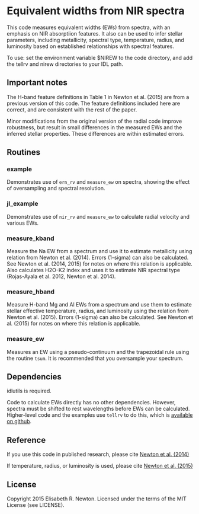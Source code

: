 # Equivalent widths from NIR spectra

This code measures equivalent widths (EWs) from spectra, with an emphasis on NIR absorptiion features. It also can be used to infer stellar parameters, including metallicity, spectral type, temperature, radius, and luminosity based on established relationships with spectral features.

To use: set the environment variable $NIREW to the code directory, and add the tellrv and nirew directories to your IDL path.

## Important notes

The H-band feature definitions in Table 1 in Newton et al. (2015) are from a previous version of this code. The feature definitions included here are correct, and are consistent with the rest of the paper.

Minor modifications from the original version of the radial code improve robustness, but result in small differences in the measured EWs and the inferred stellar properties. These differences are within estimated errors.

## Routines

### example
Demonstrates use of `ern_rv` and `measure_ew` on spectra, showing the effect of oversampling and spectral resolution.

### jl_example
Demonstrates use of `nir_rv` and `measure_ew` to calculate radial velocity and various EWs.

### measure_kband

Measure the Na EW from a spectrum and use it to estimate metallicity using relation from Newton et al. (2014). Errors (1-sigma) can also be calculated. See Newton et al. (2014, 2015) for notes on where this relation is applicable. Also calculates H2O-K2 index and uses it to estimate NIR spectral type (Rojas-Ayala et al. 2012, Newton et al. 2014).

### measure_hband

Measure H-band Mg and Al EWs from a spectrum and use them to estimate stellar effective temperature, radius, and luminosity using the relation from Newton et al. (2015). Errors (1-sigma) can also be calculated. See Newton et al. (2015) for notes on where this relation is applicable.

### measure_ew

Measures an EW using a pseudo-continuum and the trapezoidal rule using the routine `tsum`. It is recommended that you oversample your spectrum.

## Dependencies

idlutils is required.

Code to calculate EWs directly has no other dependencies. However, spectra must be shifted to rest wavelengths before EWs can be calculated. Higher-level code and the examples use `tellrv` to do this, which is [available on github](https://github.com/ernewton/nirew).

## Reference

If you use this code in published research, please cite [Newton et al. (2014)](http://adslabs.org/adsabs/abs/2014AJ....147...20N/)

If temperature, radius, or luminosity is used, please cite [Newton et al. (2015)](http://adslabs.org/adsabs/abs/2015ApJ...800...85N/)

## License

Copyright 2015 Elisabeth R. Newton. Licensed under the terms of the MIT License (see LICENSE).